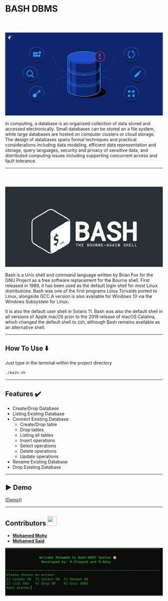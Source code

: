 <!-- <p align="center">
    <img src="./demo/Interface.jpg" alt="https://i.imgur.com/RFDqSfq.jpg" />
</p> -->

# **BASH DBMS**

**<h3 style="color:white; font-family:tahoma;">Database</h3>**

<p align="center">
    <img src="./demo/database.png" alt="Database" />
</p>
<div text-align="justify"
text-justify = "inter-word">
In computing, a database is an organized collection of data stored and accessed electronically. Small databases can be stored on a file system, while large databases are hosted on computer clusters or cloud storage. The design of databases spans formal techniques and practical considerations including data modeling, efficient data representation and storage, query languages, security and privacy of sensitive data, and distributed computing issues including supporting concurrent access and fault tolerance.
</div>

---

**<h3 style="color:white; font-family:tahoma;">BASH</h3>**

<p align="center">
    <img src="./demo/bash-logo.jpg" alt="Database" />
</p>

<div text-align="justify"
text-justify = "inter-word">
Bash is a Unix shell and command language written by Brian Fox for the GNU Project as a free software replacement for the Bourne shell. First released in 1989, it has been used as the default login shell for most Linux distributions.
Bash was one of the first programs Linus Torvalds ported to Linux, alongside GCC.A version is also available for Windows 10 via the Windows Subsystem for Linux.

It is also the default user shell in Solaris 11.
Bash was also the default shell in all versions of Apple macOS prior to the 2019 release of macOS Catalina, which changed the default shell to zsh, although Bash remains available as an alternative shell.

</div>

---

## How To Use ⬇️

Just type in the terminal within the project directory

```bash
./main.sh
```

---

## Features ✔️

- Create/Drop Database
- Listing Existing Database
- Connect Existing Database:
  - Create/Drop table
  - Drop tables
  - Listing all tables
  - Insert operations
  - Select operations
  - Delete operations
  - Update operations
- Rename Existing Database
- Drop Existing Database

---

## ▶️ Demo

[!Demo()](./demo/demo.mp4)

---

## Contributors <img src="https://emojipedia-us.s3.amazonaws.com/source/skype/295/hot-beverage_2615.png" height = "30px" width = "30px"/>

- **[Mohamed Mohy](https://github.com/Mohy-dev)**
- **[Mohamed Said](https://github.com/Stoon2)**

<p align="center">
    <img src="./demo/Interface.jpg" alt="Interface" />
</p>
